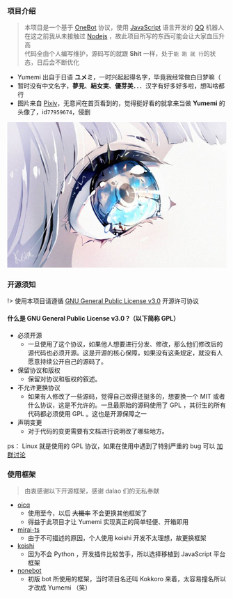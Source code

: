 ### 项目介绍

> 本项目是一个基于 [OneBot](https://github.com/howmanybots/onebot) 协议，使用 [JavaScript](https://www.javascript.com/) 语言开发的 [QQ](https://im.qq.com/) 机器人  
> 在这之前我从未接触过 [Nodejs](https://nodejs.org) ，故此项目所写的东西可能会让大家血压升高  
> 代码全由个人编写维护，源码写的就跟 **Shit** 一样，处于`能 跑 就 行`的状态，日后会不断优化

- Yumemi 出自于日语 **ユメミ**，一时兴起起得名字，毕竟我经常做白日梦嘛（
- 暂时没有中文名字，**夢見**、**結女実**、**優芽美**．．．汉字有好多好多啦，想叫啥都行
- 图片来自 [Pixiv](https://www.pixiv.net)，无意间在首页看到的，觉得挺好看的就拿来当做 **Yumemi** 的头像了，id`77959674`，侵删

![电波传达不到哦...](../public/images/avatar/yumemi.jpg "id:77959674")

### 开源须知

!> 使用本项目请遵循 [GNU General Public License v3.0](https://www.gnu.org/licenses/gpl-3.0.txt) 开源许可协议

#### 什么是 GNU General Public License v3.0 ?（以下简称 GPL） <!-- {docsify-ignore} -->

- 必须开源
  + 一旦使用了这个协议，如果他人想要进行分发、修改，那么他们修改后的源代码也必须开源。这是开源的核心保障，如果没有这条规定，就没有人愿意持续公开自己的源码了。
- 保留协议和版权
  + 保留对协议和版权的叙述。
- 不允许更换协议
  + 如果有人修改了一些源码，觉得自己改得还挺多的，想要换一个 MIT 或者什么协议，这是不允许的。一旦最原始的源码使用了 GPL ，其衍生的所有代码都必须使用 GPL 。这也是开源保障之一
- 声明变更
  + 对于代码的变更需要有文档进行说明改了哪些地方。

ps： Linux 就是使用的 GPL 协议，如果在使用中遇到了特别严重的 bug 可以 [加群讨论](https://jq.qq.com/?_wv=1027&k=3hcWCnhq)

### 使用框架

> 由衷感谢以下开源框架，感谢 dalao 们的无私奉献

- [oicq](https://github.com/takayama-lily/oicq)
  + 使用至今，以后 ~~大概率~~ 不会更换其他框架了
  + 得益于此项目才让 Yumemi 实现真正的简单轻便、开箱即用
- [mirai-ts](https://github.com/YunYouJun/mirai-ts)  
  + 由于不可描述的原因，个人使用 koishi 开发不太理想，故更换框架
- [koishi](https://github.com/koishijs/koishi)
  + 因为不会 Python ，开发插件比较苦手，所以选择移植到 JavaScript 平台框架
- [nonebot](https://github.com/nonebot/nonebot)
  + 初版 bot 所使用的框架，当时项目名还叫 Kokkoro 来着，太容易撞名所以才改成 Yumemi （笑）